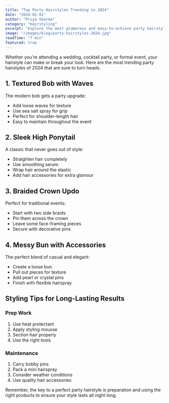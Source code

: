 ```yaml
---
title: "Top Party Hairstyles Trending in 2024"
date: "2024-02-01"
author: "Priya Sharma"
category: "Hairstyling"
excerpt: "Explore the most glamorous and easy-to-achieve party hairstyles that are making waves in 2024."
image: "/images/blog/party-hairstyles-2024.jpg"
readTime: "7 min"
featured: true
---
```


Whether you're attending a wedding, cocktail party, or formal event, your hairstyle can make or break your look. Here are the most trending party hairstyles of 2024 that are sure to turn heads.

## 1. Textured Bob with Waves

The modern bob gets a party upgrade:
- Add loose waves for texture
- Use sea salt spray for grip
- Perfect for shoulder-length hair
- Easy to maintain throughout the event

## 2. Sleek High Ponytail

A classic that never goes out of style:
- Straighten hair completely
- Use smoothing serum
- Wrap hair around the elastic
- Add hair accessories for extra glamour

## 3. Braided Crown Updo

Perfect for traditional events:
- Start with two side braids
- Pin them across the crown
- Leave some face-framing pieces
- Secure with decorative pins

## 4. Messy Bun with Accessories

The perfect blend of casual and elegant:
- Create a loose bun
- Pull out pieces for texture
- Add pearl or crystal pins
- Finish with flexible hairspray

## Styling Tips for Long-Lasting Results

### Prep Work
1. Use heat protectant
2. Apply styling mousse
3. Section hair properly
4. Use the right tools

### Maintenance
1. Carry bobby pins
2. Pack a mini hairspray
3. Consider weather conditions
4. Use quality hair accessories

Remember, the key to a perfect party hairstyle is preparation and using the right products to ensure your style lasts all night long.
